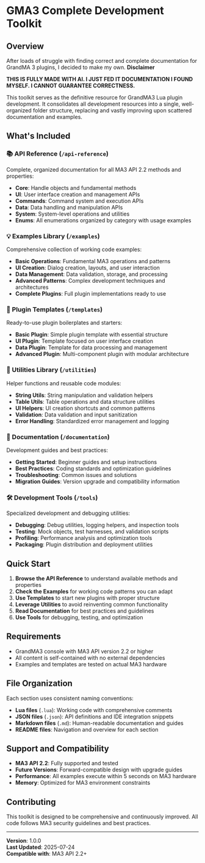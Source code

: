 # GMA3 Complete Development Toolkit

## Overview
After loads of struggle with finding correct and complete documentation for GrandMA 3 plugins, I decided to make my own.
**Disclaimer**

**THIS IS FULLY MADE WITH AI. I JUST FED IT DOCUMENTATION I FOUND MYSELF. I CANNOT GUARANTEE CORRECTNESS.**

This toolkit serves as the definitive resource for GrandMA3 Lua plugin development. It consolidates all development resources into a single, well-organized folder structure, replacing and vastly improving upon scattered documentation and examples.

## What's Included

### 📚 API Reference (`/api-reference`)
Complete, organized documentation for all MA3 API 2.2 methods and properties:
- **Core**: Handle objects and fundamental methods
- **UI**: User interface creation and management APIs
- **Commands**: Command system and execution APIs
- **Data**: Data handling and manipulation APIs  
- **System**: System-level operations and utilities
- **Enums**: All enumerations organized by category with usage examples

### 💡 Examples Library (`/examples`)
Comprehensive collection of working code examples:
- **Basic Operations**: Fundamental MA3 operations and patterns
- **UI Creation**: Dialog creation, layouts, and user interaction
- **Data Management**: Data validation, storage, and processing
- **Advanced Patterns**: Complex development techniques and architectures
- **Complete Plugins**: Full plugin implementations ready to use

### 🚀 Plugin Templates (`/templates`)
Ready-to-use plugin boilerplates and starters:
- **Basic Plugin**: Simple plugin template with essential structure
- **UI Plugin**: Template focused on user interface creation
- **Data Plugin**: Template for data processing and management
- **Advanced Plugin**: Multi-component plugin with modular architecture

### 🔧 Utilities Library (`/utilities`)
Helper functions and reusable code modules:
- **String Utils**: String manipulation and validation helpers
- **Table Utils**: Table operations and data structure utilities
- **UI Helpers**: UI creation shortcuts and common patterns
- **Validation**: Data validation and input sanitization
- **Error Handling**: Standardized error management and logging

### 📖 Documentation (`/documentation`)
Development guides and best practices:
- **Getting Started**: Beginner guides and setup instructions
- **Best Practices**: Coding standards and optimization guidelines
- **Troubleshooting**: Common issues and solutions
- **Migration Guides**: Version upgrade and compatibility information

### 🛠️ Development Tools (`/tools`)
Specialized development and debugging utilities:
- **Debugging**: Debug utilities, logging helpers, and inspection tools
- **Testing**: Mock objects, test harnesses, and validation scripts
- **Profiling**: Performance analysis and optimization tools
- **Packaging**: Plugin distribution and deployment utilities

## Quick Start

1. **Browse the API Reference** to understand available methods and properties
2. **Check the Examples** for working code patterns you can adapt
3. **Use Templates** to start new plugins with proper structure
4. **Leverage Utilities** to avoid reinventing common functionality
5. **Read Documentation** for best practices and guidelines
6. **Use Tools** for debugging, testing, and optimization

## Requirements

- GrandMA3 console with MA3 API version 2.2 or higher
- All content is self-contained with no external dependencies
- Examples and templates are tested on actual MA3 hardware

## File Organization

Each section uses consistent naming conventions:
- **Lua files** (`.lua`): Working code with comprehensive comments
- **JSON files** (`.json`): API definitions and IDE integration snippets  
- **Markdown files** (`.md`): Human-readable documentation and guides
- **README files**: Navigation and overview for each section

## Support and Compatibility

- **MA3 API 2.2**: Fully supported and tested
- **Future Versions**: Forward-compatible design with upgrade guides
- **Performance**: All examples execute within 5 seconds on MA3 hardware
- **Memory**: Optimized for MA3 environment constraints

## Contributing

This toolkit is designed to be comprehensive and continuously improved. All code follows MA3 security guidelines and best practices.

---

**Version**: 1.0.0  
**Last Updated**: 2025-07-24  
**Compatible with**: MA3 API 2.2+
